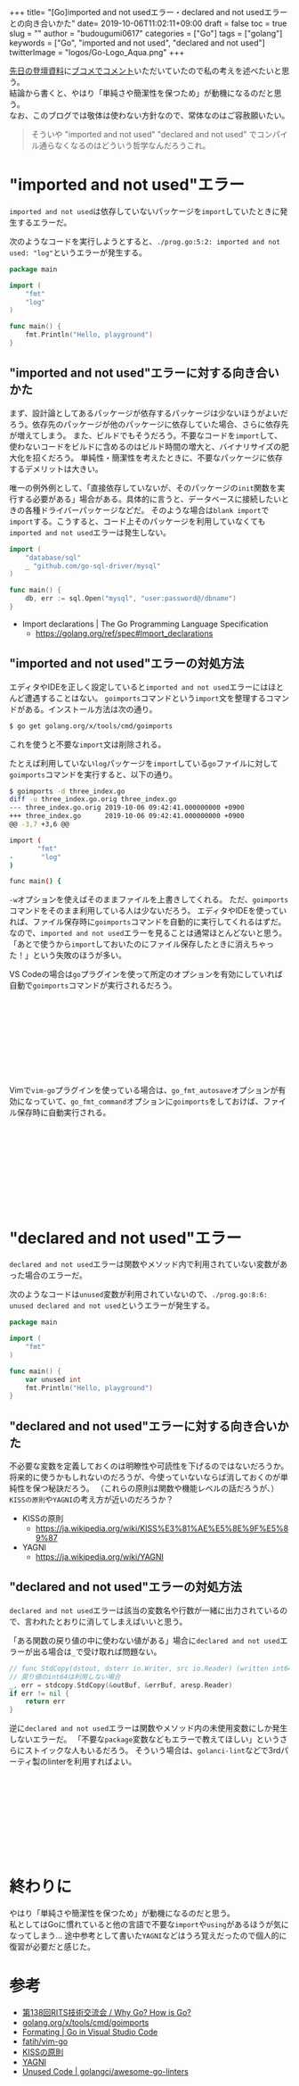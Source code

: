 +++
title= "[Go]imported and not usedエラー・declared and not usedエラーとの向き合いかた"
date= 2019-10-06T11:02:11+09:00
draft = false
toc = true
slug = ""
author = "budougumi0617"
categories = ["Go"]
tags = ["golang"]
keywords = ["Go", "imported and not used", "declared and not used"]
twitterImage = "logos/Go-Logo_Aqua.png"
+++



[先日の登壇資料](/2019/10/05/jrits-why-go-how-is-go/)に[ブコメでコメント](https://b.hatena.ne.jp/entry/4675383655814438370/comment/murishinai)いただいていたので私の考えを述べたいと思う。  
結論から書くと、やはり「単純さや簡潔性を保つため」が動機になるのだと思う。  
なお、このブログでは敬体は使わない方針なので、常体なのはご容赦願いたい。

> そういや "imported and not used" "declared and not used" でコンパイル通らなくなるのはどういう哲学なんだろうこれ。

<!--more-->

# "imported and not used"エラー

`imported and not used`は依存していないパッケージを`import`していたときに発生するエラーだ。

次のようなコードを実行しようとすると、`./prog.go:5:2: imported and not used: "log"`というエラーが発生する。

```go
package main

import (
	"fmt"
	"log"
)

func main() {
	fmt.Println("Hello, playground")
}
```

## "imported and not used"エラーに対する向き合いかた
まず、設計論としてあるパッケージが依存するパッケージは少ないほうがよいだろう。依存先のパッケージが他のパッケージに依存していた場合、さらに依存先が増えてしまう。
また、ビルドでもそうだろう。不要なコードを`import`して、使わないコードをビルドに含めるのはビルド時間の増大と、バイナリサイズの肥大化を招くだろう。
単純性・簡潔性を考えたときに、不要なパッケージに依存するデメリットは大きい。

唯一の例外例として、「直接依存していないが、そのパッケージの`init`関数を実行する必要がある」場合がある。具体的に言うと、データベースに接続したいときの各種ドライバーパッケージなどだ。
そのような場合は`blank import`で`import`する。こうすると、コード上そのパッケージを利用していなくても`imported and not used`エラーは発生しない。

```go
import (
	"database/sql"
	_ "github.com/go-sql-driver/mysql"
)

func main() {
	db, err := sql.Open("mysql", "user:password@/dbname")
}
```

- Import declarations | The Go Programming Language Specification
    - https://golang.org/ref/spec#Import_declarations

## "imported and not used"エラーの対処方法
エディタやIDEを正しく設定していると`imported and not used`エラーにはほとんど遭遇することはない。
`goimports`コマンドという`import`文を整理するコマンドがある。インストール方法は次の通り。

```bash
$ go get golang.org/x/tools/cmd/goimports
```

これを使うと不要な`import`文は削除される。

たとえば利用していない`log`パッケージを`import`している`go`ファイルに対して`goimports`コマンドを実行すると、以下の通り。

 ```bash
 $ goimports -d three_index.go
diff -u three_index.go.orig three_index.go
--- three_index.go.orig 2019-10-06 09:42:41.000000000 +0900
+++ three_index.go      2019-10-06 09:42:41.000000000 +0900
@@ -3,7 +3,6 @@

 import (
        "fmt"
-       "log"
 )

 func main() {
 ```

`-w`オプションを使えばそのままファイルを上書きしてくれる。
ただ、`goimports`コマンドをそのまま利用している人は少ないだろう。
エディタやIDEを使っていれば、ファイル保存時に`goimports`コマンドを自動的に実行してくれるはずだ。
なので、`imported and not used`エラーを見ることは通常ほとんどないと思う。
「あとで使うから`import`しておいたのにファイル保存したときに消えちゃった！」という失敗のほうが多い。

VS Codeの場合は`go`プラグインを使って所定のオプションを有効にしていれば自動で`goimports`コマンドが実行されるだろう。
<div class="iframely-embed"><div class="iframely-responsive" style="height: 140px; padding-bottom: 0;"><a href="https://code.visualstudio.com/docs/languages/go" data-iframely-url="//cdn.iframe.ly/Dr68YV0?iframe=card-small"></a></div></div><script async src="//cdn.iframe.ly/embed.js" charset="utf-8"></script>

Vimで`vim-go`プラグインを使っている場合は、`go_fmt_autosave`オプションが有効になっていて、`go_fmt_command`オプションに`goimports`をしておけば、ファイル保存時に自動実行される。
<div class="iframely-embed"><div class="iframely-responsive" style="height: 140px; padding-bottom: 0;"><a href="https://github.com/fatih/vim-go/blob/80e475965eb7e4d52e049d7055b7053c8175a78d/doc/vim-go.txt" data-iframely-url="//cdn.iframe.ly/uLTqTZb?iframe=card-small"></a></div></div><script async src="//cdn.iframe.ly/embed.js" charset="utf-8"></script>


# "declared and not used"エラー
`declared and not used`エラーは関数やメソッド内で利用されていない変数があった場合のエラーだ。

次のようなコードは`unused`変数が利用されていないので、`./prog.go:8:6: unused declared and not used`というエラーが発生する。

```go
package main

import (
	"fmt"
)

func main() {
	var unused int
	fmt.Println("Hello, playground")
}
```

## "declared and not used"エラーに対する向き合いかた
不必要な変数を定義しておくのは明瞭性や可読性を下げるのではないだろうか。
将来的に使うかもしれないのだろうが、今使っていないならば消しておくのが単純性を保つ秘訣だろう。
（これらの原則は関数や機能レベルの話だろうが、）`KISSの原則`や`YAGNI`の考え方が近いのだろうか？

- KISSの原則
    - https://ja.wikipedia.org/wiki/KISS%E3%81%AE%E5%8E%9F%E5%89%87
- YAGNI
    - https://ja.wikipedia.org/wiki/YAGNI

## "declared and not used"エラーの対処方法
`declared and not used`エラーは該当の変数名や行数が一緒に出力されているので、言われたとおりに消してしまえばいいと思う。

「ある関数の戻り値の中に使わない値がある」場合に`declared and not used`エラーが出る場合は`_`で受け取れば問題ない。
```go
// func StdCopy(dstout, dsterr io.Writer, src io.Reader) (written int64, err error)
// 戻り値のint64は利用しない場合
_, err = stdcopy.StdCopy(&outBuf, &errBuf, aresp.Reader)
if err != nil {
	return err
}
```

逆に`declared and not used`エラーは関数やメソッド内の未使用変数にしか発生しないエラーだ。
「不要な`package`変数などもエラーで教えてほしい」というさらにストイックな人もいるだろう。
そういう場合は、`golanci-lint`などで3rdパーティ製のlinterを利用すればよい。

<div class="iframely-embed"><div class="iframely-responsive" style="height: 140px; padding-bottom: 0;"><a href="https://github.com/golangci/awesome-go-linters" data-iframely-url="//cdn.iframe.ly/GUoaq26"></a></div></div><script async src="//cdn.iframe.ly/embed.js" charset="utf-8"></script>

# 終わりに
やはり「単純さや簡潔性を保つため」が動機になるのだと思う。  
私としてはGoに慣れていると他の言語で不要な`import`や`using`があるほうが気になってしまう…
途中参考として書いた`YAGNI`などはうろ覚えだったので個人的に復習が必要だと感じた。

# 参考
- [第138回RITS技術交流会 / Why Go? How is Go?](https://speakerdeck.com/budougumi0617/why-go-how-is-go)
- [golang.org/x/tools/cmd/goimports](https://github.com/golang/tools/tree/master/cmd/goimports)
- [Formating | Go in Visual Studio Code](https://code.visualstudio.com/docs/languages/go#_formatting)
- [fatih/vim-go](https://github.com/fatih/vim-go)
- [KISSの原則](https://ja.wikipedia.org/wiki/KISS%E3%81%AE%E5%8E%9F%E5%89%87)
- [YAGNI](https://ja.wikipedia.org/wiki/YAGNI)
- [Unused Code | golangci/awesome-go-linters](https://github.com/golangci/awesome-go-linters#unused-code)


